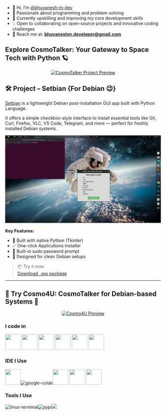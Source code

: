 - 👋 Hi, I’m [@bhuvanesh-m-dev](https://github.com/bhuvanesh-m-dev)  
- 👀 Passionate about programming and problem-solving  
- 🌱 Currently upskilling and improving my core development skills  
- 💡 Open to collaborating on open-source projects and innovative coding challenges  
- 📢 Reach me at: **bhuvaneshm.developer@gmail.com**  
  
## Explore CosmoTalker: Your Gateway to Space Tech with Python 🪐

<p align="center">
  <a href="https://bhuvaneshm.in/cosmotalker/" target="_blank" rel="noopener noreferrer">
    <img src="https://bhuvaneshm.in/cosmotalker/image/cosmotalker-github.png" alt="CosmoTalker Project Preview" width="600">
  </a>
</p>


## 🛠️ Project – Setbian {For Debian 😉}

[Setbian](https://github.com/bhuvanesh-m-dev/setbian) is a lightweight Debian post-installation GUI app built with Python Language.

It offers a simple checkbox-style interface to install essential tools like Git, Curl, Firefox, VLC, VS Code, Telegram, and more — perfect for freshly installed Debian systems.

![Setbian Screenshot](https://raw.githubusercontent.com/bhuvanesh-m-dev/setbian/refs/heads/main/setbian/screenshot1.png)

**Key Features:**
- 🐍 Built with native Python (Tkinter)
- ✅ One-click Applications installer
- 🔐 Built-in sudo password prompt
- 🎯 Designed for clean Debian setups

> 📦 Try it now:  
> [Download `.deb` package](https://github.com/bhuvanesh-m-dev/setbian/releases)

---


## 🧪 Try Cosmo4U: CosmoTalker for Debian-based Systems 🐧

<p align="center">
  <a href="https://bhuvaneshm.in/cosmo4u/" target="_blank" rel="noopener noreferrer">
    <img src="https://bhuvaneshm.in/cosmo4u/image/cosmo4u.png" alt="Cosmo4U Preview" width="400">
  </a>
</p>


### I code in
<img height="50" width="50" src="https://img.icons8.com/color/48/000000/python.png" /> <img height="50" width="50" src="https://img.icons8.com/color/48/000000/c-programming.png" />  <img height="50" width="50" src="https://img.icons8.com/color/48/000000/html-5.png" /> <img height="50" width="50" src="https://img.icons8.com/color/48/000000/css3.png" /> <img height="50" width="50" src="https://img.icons8.com/color/48/000000/google-firebase-console.png"/> <img height="50" width="50" src="https://img.icons8.com/color/48/000000/mysql-logo.png"/>
### IDE I Use
<img height="50" width="50" src="https://img.icons8.com/color/48/000000/visual-studio-code-2019.png"/><img width="48" height="48" src="https://img.icons8.com/color/48/google-colab.png" alt="google-colab"/><img height="50" width="50" src="https://img.icons8.com/color/48/000000/pycharm.png"/> <img height="50" width="50" src="https://img.icons8.com/color/50/000000/git.png"/> <img height="50" width="50" src="https://img.icons8.com/dusk/64/000000/anaconda.png"/> 
### Tools I Use 
<img width="48" height="48" src="https://img.icons8.com/fluency/48/linux-terminal.png" alt="linux-terminal"/><img width="48" height="48" src="https://img.icons8.com/material-rounded/24/pypi.png" alt="pypi"/><img height="50" src="https://img.icons8.com/color/480/null/notion--v1.png" />

